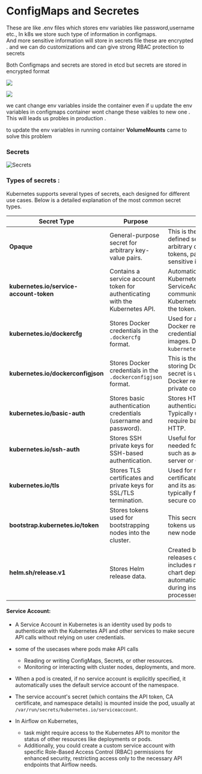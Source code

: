 # ConfigMaps and Secretes  

These are like .env files which stores env variables like password,username etc., In k8s we store such type of information in configmaps.  
And more sensitive information will store in secrets file these are encrypted . and we can do customizations and can give strong RBAC protection to secrets

Both Configmaps and secrets are stored in etcd but secrets are stored in encrypted format

![](https://miro.medium.com/v2/resize:fit:1400/1*TxFP9sw9T_Me_UfTvT8eEw.png)  


![](https://miro.medium.com/v2/resize:fit:1160/0*doaioRB-9pQ-Hy21)  

we cant change env variables inside the container even if u update the env variables in configmaps container wont change these vaibles to new one . This will leads us probles in production .

to update the env variables in running container __VolumeMounts__ came to solve this problem   

### Secrets
![Secrets](https://www.padok.fr/hubfs/Images/Blog/kubernetes-secret-management-process.png)


### Types of secrets :


Kubernetes supports several types of secrets, each designed for different use cases. Below is a detailed explanation of the most common secret types.

| **Secret Type**                           | **Purpose**                                                                                                                                                             | **Details**                                                                                                                                             |
|-------------------------------------------|-------------------------------------------------------------------------------------------------------------------------------------------------------------------------|---------------------------------------------------------------------------------------------------------------------------------------------------------|
| **Opaque**                                | General-purpose secret for arbitrary key-value pairs.                                                                                                                    | This is the default type for user-defined secrets. It can store arbitrary data such as API tokens, passwords, or other sensitive information.             |
| **kubernetes.io/service-account-token**   | Contains a service account token for authenticating with the Kubernetes API.                                                                                             | Automatically created by Kubernetes when you create a ServiceAccount. Allows pods to communicate with the Kubernetes API securely using the token.        |
| **kubernetes.io/dockercfg**               | Stores Docker credentials in the `.dockercfg` format.                                                                                                                    | Used for authenticating with Docker registries. Contains credentials to pull private images. Deprecated in favor of `kubernetes.io/dockerconfigjson`.     |
| **kubernetes.io/dockerconfigjson**        | Stores Docker credentials in the `.dockerconfigjson` format.                                                                                                             | This is the preferred method for storing Docker credentials. The secret is used to authenticate to Docker registries when pulling private container images.|
| **kubernetes.io/basic-auth**              | Stores basic authentication credentials (username and password).                                                                                                         | Stores HTTP basic authentication credentials. Typically used for services that require basic authentication over HTTP.                                    |
| **kubernetes.io/ssh-auth**                | Stores SSH private keys for SSH-based authentication.                                                                                                                    | Useful for storing private keys needed for SSH authentication, such as accessing a remote server or Git repositories.                                     |
| **kubernetes.io/tls**                     | Stores TLS certificates and private keys for SSL/TLS termination.                                                                                                        | Used for managing TLS certificates. It stores a certificate and its associated private key, typically for HTTPS or other secure communication.           |
| **bootstrap.kubernetes.io/token**         | Stores tokens used for bootstrapping nodes into the cluster.                                                                                                             | This secret type stores bootstrap tokens used by kubeadm to join new nodes into the cluster.                                                              |
| **helm.sh/release.v1**                    | Stores Helm release data.                                                                                                                                                 | Created by Helm for managing releases of Helm charts. It includes metadata about Helm chart deployments and is automatically generated by Helm during installation or upgrade processes.|


#### Service Account: 
- A Service Account in Kubernetes is an identity used by pods to authenticate with the Kubernetes API and other services to make secure API calls without relying on user credentials.

- some of the usecases where pods make API calls
    -  Reading or writing ConfigMaps, Secrets, or other resources.
    - Monitoring or interacting with cluster nodes, deployments, and more.


- When a pod is created, if no service account is explicitly specified, it automatically uses the default service account of the namespace.

- The service account's secret (which contains the API token, CA certificate, and namespace details) is mounted inside the pod, usually at `/var/run/secrets/kubernetes.io/serviceaccount`. 

- In Airflow on Kubernetes, 
    - task might require access to the Kubernetes API to monitor the status of other resources like deployments or pods.
    - Additionally, you could create a custom service account with specific Role-Based Access Control (RBAC) permissions for enhanced security, restricting access only to the necessary API endpoints that Airflow needs.